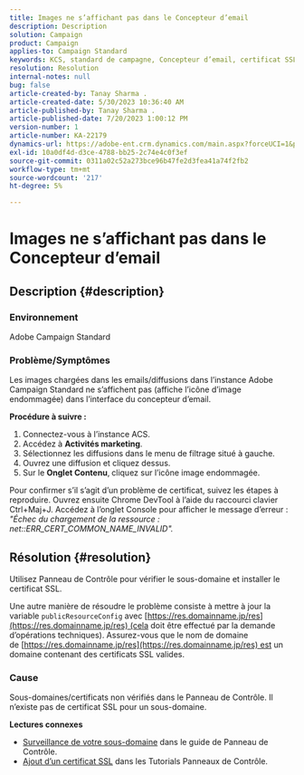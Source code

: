 ```yaml
---
title: Images ne s’affichant pas dans le Concepteur d’email
description: Description
solution: Campaign
product: Campaign
applies-to: Campaign Standard
keywords: KCS, standard de campagne, Concepteur d’email, certificat SSL, erreur
resolution: Resolution
internal-notes: null
bug: false
article-created-by: Tanay Sharma .
article-created-date: 5/30/2023 10:36:40 AM
article-published-by: Tanay Sharma .
article-published-date: 7/20/2023 1:00:12 PM
version-number: 1
article-number: KA-22179
dynamics-url: https://adobe-ent.crm.dynamics.com/main.aspx?forceUCI=1&pagetype=entityrecord&etn=knowledgearticle&id=7b7b8cd8-d5fe-ed11-8f6e-6045bd006793
exl-id: 10a0df4d-d3ce-4788-bb25-2c74e4c0f3ef
source-git-commit: 0311a02c52a273bce96b47fe2d3fea41a74f2fb2
workflow-type: tm+mt
source-wordcount: '217'
ht-degree: 5%

---
```


# Images ne s’affichant pas dans le Concepteur d’email

## Description {#description}


### Environnement

Adobe Campaign Standard

### Problème/Symptômes

Les images chargées dans les emails/diffusions dans l’instance Adobe Campaign Standard ne s’affichent pas (affiche l’icône d’image endommagée) dans l’interface du concepteur d’email.

<b>Procédure à suivre :</b>

1. Connectez-vous à l’instance ACS.
2. Accédez à <b>Activités marketing</b>.
3. Sélectionnez les diffusions dans le menu de filtrage situé à gauche.
4. Ouvrez une diffusion et cliquez dessus.
5. Sur le <b>Onglet Contenu</b>,<b> </b>cliquez sur l’icône image endommagée.


Pour confirmer s’il s’agit d’un problème de certificat, suivez les étapes à reproduire. Ouvrez ensuite Chrome DevTool à l’aide du raccourci clavier Ctrl+Maj+J. Accédez à l’onglet Console pour afficher le message d’erreur : *&quot;Échec du chargement de la ressource : net::ERR_CERT_COMMON_NAME_INVALID&quot;.*


## Résolution {#resolution}


Utilisez Panneau de Contrôle pour vérifier le sous-domaine et installer le certificat SSL.

Une autre manière de résoudre le problème consiste à mettre à jour la variable `publicResourceConfig` avec [https://res.domainname.jp/res](https://res.domainname.jp/res) (cela doit être effectué par la demande d’opérations techniques). Assurez-vous que le nom de domaine de [https://res.domainname.jp/res](https://res.domainname.jp/res) est un domaine contenant des certificats SSL valides.

### <b>Cause</b>

Sous-domaines/certificats non vérifiés dans le Panneau de Contrôle. Il n’existe pas de certificat SSL pour un sous-domaine.

<b>Lectures connexes</b>

- [Surveillance de votre sous-domaine](https://experienceleague.adobe.com/docs/control-panel/using/subdomains-and-certificates/monitoring-subdomains.html?lang=en) dans le guide de Panneau de Contrôle.
- [Ajout d’un certificat SSL](https://experienceleague.adobe.com/docs/control-panel-learn/tutorials/subdomains-and-certificates/add-ssl-certificates.html?lang=en) dans les Tutorials Panneaux de Contrôle.
